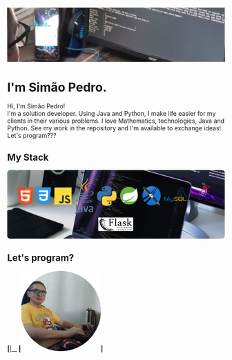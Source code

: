 ![Simão Pedro Mendes Gabriel](/img/img-background.jpg)

# I'm Simão Pedro.

<p>
  Hi, I'm Simão Pedro!<br>
  I'm a solution developer. Using Java and Python, I make life easier for my clients in their various problems.
  I love Mathematics, technologies, Java and Python. See my work in the repository and I'm available to exchange ideas!<br>
  Let's program???
</p>

## My Stack

![My Tools](/img/img-my-stack.png)

## Let's program?

**|**|\_\_
**|![Let's program](/img/img-simao-avatar.png)|**

